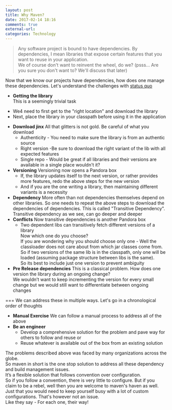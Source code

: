 ```yaml
---
layout: post
title: Why Maven?
date: 2017-02-14 18:16
comments: true
external-url:
categories: Technology
---
```


>Any software project is bound to have dependencies. By dependencies, I mean libraries that expose certain features that you want to reuse in your application.<br>
>We of course don't want to reinvent the wheel, do we? (psss… Are you sure you don't want to? We'll discuss that later)

Now that we know our projects have dependencies, how does one manage these dependencies.
Let's understand the challenges with [status quo](https://www.vocabulary.com/dictionary/status%20quo)
	
* **Getting the library**<br>
This is a seemingly trivial task<br>
- We4 need to first get to the "right location" and download the library<br>
- Next, place the library in your classpath before using it in the application<br>
* **Download jinx**
All that glitters is not gold. Be careful of what you download
  * Authenticity - You need to make sure the library is from an authentic source
  * Right version -Be sure to download the right variant of the lib with all expected features
  * Single repo - Would be great if all libraries and their versions are available in a single place wouldn't it?
* **Versioning**
Versioning now opens a Pandora box
  * If, the library updates itself to the next version, or rather provides more features, redo the above steps for the new version
  * And if you are the one writing a library, then maintaining different variants is a necessity
* **Dependency**
More often than not dependencies themselves depend on other libraries. So one needs to repeat the above steps to download the dependencies of dependencies.
This is called "Transitive Dependency". Transitive dependency as we see, can go deeper and deeper
* **Conflicts**
Now transitive dependencies is another Pandora box
  * Two dependent libs can transitively fetch different versions of a library<br>
  Now which one do you choose?<br>
  If you are wondering why you should choose only one - Well the classloader does not care about from which jar classes come from. So if two versions of the same lib is in the classpath, only one will be loaded (assuming package structure between libs is the same).<br>
So its best to include just one version to prevent ambiguity
*  **Pre Release dependencies**
This is a classical problem. How does one version the library during an ongoing change?<br>
We wouldn’t want to keep incrementing the version for every small change but we would still want to differentiate between ongoing changes

===
We can address these in multiple ways. Let's go in a chronological order of thoughts
* **Manual Exercise**
We can follow a manual process to address all of the above
* **Be an engineer**
  * Develop a comprehensive solution for the problem and pave way for others to follow and reuse or
  * Reuse whatever is available out of the box from an existing solution
	
The problems described above was faced by many organizations across the globe.<br>
So maven in short is the one stop solution to address all these dependency and build management issues.<br>
It’s a flexible solution that follows convention over configuration.<br>
So if you follow a convention, there is very little to configure. But if you claim to be a rebel, well then you are welcome to maven's haven as well. Just that you would need to keep yourself busy with a lot of custom configurations. That's however not an issue.<br>
Like they say - For each one, their way!

